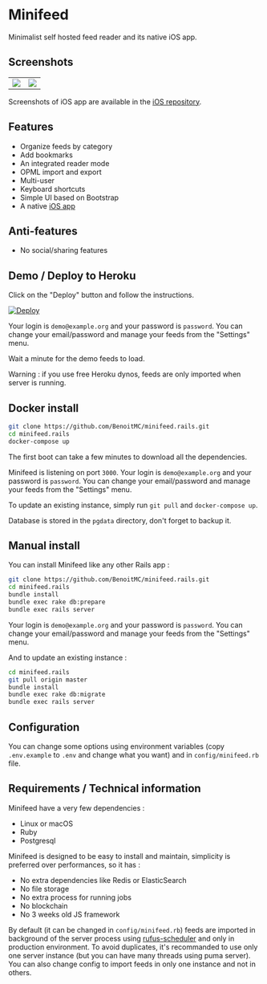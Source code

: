 # Minifeed

Minimalist self hosted feed reader and its native iOS app.

## Screenshots

<table>
  <tr>
    <td>
      <a href="https://benoitmc.github.io/blobs/minifeed.rails/entries.png">
        <img src="https://benoitmc.github.io/blobs/minifeed.rails/entries.png" />
      </a>
    </td>
    <td>
      <a href="https://benoitmc.github.io/blobs/minifeed.rails/entry.png">
        <img src="https://benoitmc.github.io/blobs/minifeed.rails/entry.png" />
      </a>
    </td>
  </tr>
</table>


Screenshots of iOS app are available in the [iOS repository](https://github.com/BenoitMC/minifeed.ios).



## Features

- Organize feeds by category
- Add bookmarks
- An integrated reader mode
- OPML import and export
- Multi-user
- Keyboard shortcuts
- Simple UI based on Bootstrap
- A native [iOS app](https://github.com/BenoitMC/minifeed.ios)



## Anti-features

- No social/sharing features



## Demo / Deploy to Heroku

Click on the "Deploy" button and follow the instructions.

[![Deploy](https://www.herokucdn.com/deploy/button.svg)](https://heroku.com/deploy?template=https://github.com/benoitmc/minifeed.rails/tree/master)

Your login is `demo@example.org` and your password is `password`.
You can change your email/password and manage your feeds from the "Settings" menu.

Wait a minute for the demo feeds to load.

Warning : if you use free Heroku dynos, feeds are only imported when server is running.



## Docker install

```sh
git clone https://github.com/BenoitMC/minifeed.rails.git
cd minifeed.rails
docker-compose up
```

The first boot can take a few minutes to download all the dependencies.

Minifeed is listening on port `3000`.
Your login is `demo@example.org` and your password is `password`.
You can change your email/password and manage your feeds from the "Settings" menu.

To update an existing instance, simply run `git pull` and `docker-compose up`.

Database is stored in the `pgdata` directory, don't forget to backup it.



## Manual install

You can install Minifeed like any other Rails app :

```sh
git clone https://github.com/BenoitMC/minifeed.rails.git
cd minifeed.rails
bundle install
bundle exec rake db:prepare
bundle exec rails server
```

Your login is `demo@example.org` and your password is `password`.
You can change your email/password and manage your feeds from the "Settings" menu.

And to update an existing instance :


```sh
cd minifeed.rails
git pull origin master
bundle install
bundle exec rake db:migrate
bundle exec rails server
```



## Configuration

You can change some options using environment variables (copy `.env.example` to `.env` and change what you want) and in `config/minifeed.rb` file.



## Requirements / Technical information

Minifeed have a very few dependencies :

- Linux or macOS
- Ruby
- Postgresql

Minifeed is designed to be easy to install and maintain, simplicity is preferred over performances, so it has :

- No extra dependencies like Redis or ElasticSearch
- No file storage
- No extra process for running jobs
- No blockchain
- No 3 weeks old JS framework

By default (it can be changed in `config/minifeed.rb`) feeds are imported in background of the server process using [rufus-scheduler](https://github.com/jmettraux/rufus-scheduler) and only in production environment.
To avoid duplicates, it's recommanded to use only one server instance (but you can have many threads using puma server).
You can also change config to import feeds in only one instance and not in others.
